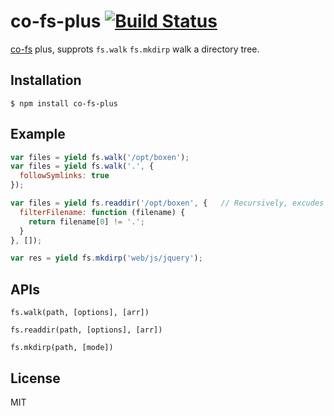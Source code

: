 # co-fs-plus [![Build Status](https://travis-ci.org/fundon/co-fs-plus.svg)](https://travis-ci.org/fundon/co-fs-plus)

  [co-fs](https://github.com/visionmedia/co-fs) plus, supprots `fs.walk` `fs.mkdirp` walk a directory tree.

## Installation

```
$ npm install co-fs-plus
```

## Example

```js
var files = yield fs.walk('/opt/boxen');
var files = yield fs.walk('.', {
  followSymlinks: true
});

var files = yield fs.readdir('/opt/boxen', {   // Recursively, excudes hidden files.
  filterFilename: function (filename) {
    return filename[0] != '.';
  }
}, []);

var res = yield fs.mkdirp('web/js/jquery');
```

## APIs

  `fs.walk(path, [options], [arr])`

  `fs.readdir(path, [options], [arr])`

  `fs.mkdirp(path, [mode])`

## License

  MIT
